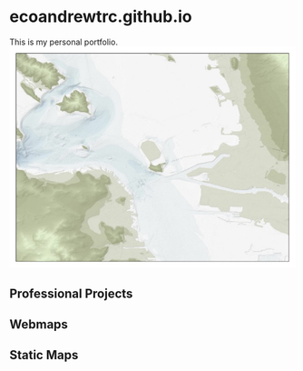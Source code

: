 # ecoandrewtrc.github.io
This is my personal portfolio.
![backdrop](backdrop.jpg)

## Professional Projects

## Webmaps

## Static Maps

